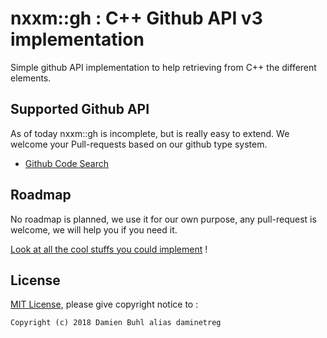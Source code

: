 # nxxm::gh : C++ Github API v3 implementation
Simple github API implementation to help retrieving from C++ the different elements.

## Supported Github API
As of today nxxm::gh is incomplete, but is really easy to extend. We welcome your Pull-requests based on our github type system.

- [Github Code Search](https://developer.github.com/v3/search/#search-code)

## Roadmap
No roadmap is planned, we use it for our own purpose, any pull-request is welcome, we will help you if you need it.

[Look at all the cool stuffs you could implement](https://developer.github.com/v3/) !

## License
[MIT License](./LICENSE), please give copyright notice to : 

```
Copyright (c) 2018 Damien Buhl alias daminetreg
```

